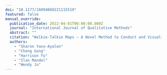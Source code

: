 ```yaml
---
doi: "10.1177/16094069221115519"
featured: false
manual_override:
  publication_date: 2022-04-01T00:00:00.000Z
  journal: "International Journal of Qualitative Methods"
  abstract: ""
  citation: "Walkie-Talkie Maps – A Novel Method to Conduct and Visualize Remote Ethnography (2022)"
  authors:
    - "Sharon Yavo-Ayalon"
    - "Cheng Gong"
    - "Harrison Yu"
    - "Ilan Mandel"
    - "Wendy Ju"
---
```


<!-- You can add additional content about this publication here if needed -->
